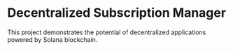 # Decentralized Subscription Manager

This project demonstrates the potential of decentralized applications powered by Solana blockchain.
